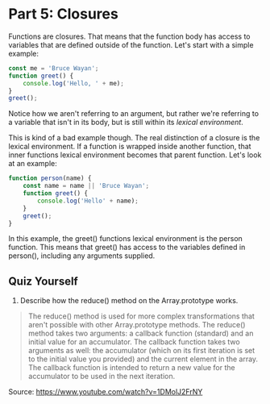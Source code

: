 # Part 5: Closures #

Functions are closures. That means that the function body has access to variables that are defined outside of the function. Let's start with a simple example:

```javascript
const me = 'Bruce Wayan';
function greet() {
	console.log('Hello, ' + me);
}
greet();
```

Notice how we aren't referring to an argument, but rather we're referring to a variable that isn't in its body, but is still within its *lexical environment*.

This is kind of a bad example though. The real distinction of a closure is the lexical environment. If a function is wrapped inside another function, that inner functions lexical environment becomes that parent function. Let's look at an example:

```javascript
function person(name) {
	const name = name || 'Bruce Wayan';
	function greet() {
		console.log('Hello' + name);
	}
	greet();
}
```

In this example, the greet() functions lexical environment is the person function. This means that greet() has access to the variables defined in person(), including any arguments supplied.

## Quiz Yourself ##

1. Describe how the reduce() method on the Array.prototype works.
> The reduce() method is used for more complex transformations that aren't possible with other Array.prototype methods. The reduce() method takes two arguments: a callback function (standard) and an initial value for an accumulator. The callback function takes two arguments as well: the accumulator (which on its first iteration is set to the initial value you provided) and the current element in the array. The callback function is intended to return a new value for the accumulator to be used in the next iteration.

Source: https://www.youtube.com/watch?v=1DMolJ2FrNY
